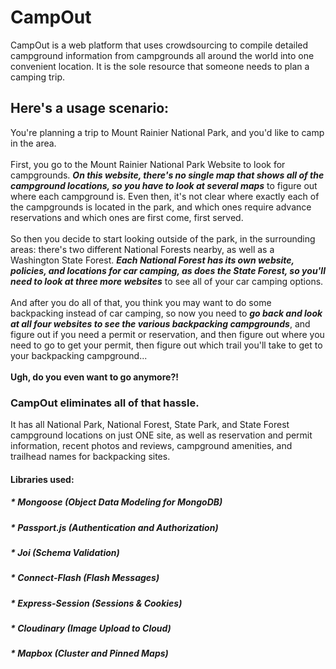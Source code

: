 # CampOut
CampOut is a web platform that uses crowdsourcing to compile detailed campground information from campgrounds all around the world into one convenient location. It is the sole resource that someone needs to plan a camping trip.


## Here's a usage scenario:

You're planning a trip to Mount Rainier National Park, and you'd like to camp in the area.\
\
First, you go to the Mount Rainier National Park Website to look for campgrounds. _**On this website, there's no single map that shows all of the campground locations, so you have to look at several maps**_ to figure out where each campground is. Even then, it's not clear where exactly each of the campgrounds is located in the park, and which ones require advance reservations and which ones are first come, first served.\
\
So then you decide to start looking outside of the park, in the surrounding areas: there's two different National Forests nearby, as well as a Washington State Forest. _**Each National Forest has its own website, policies, and locations for car camping, as does the State Forest, so you'll need to look at three more websites**_ to see all of your car camping options.\
\
And after you do all of that, you think you may want to do some backpacking instead of car camping, so now you need to _**go back and look at all four websites to see the various backpacking campgrounds**_, and figure out if you need a permit or reservation, and then figure out where you need to go to get your permit, then figure out which trail you'll take to get to your backpacking campground...\
\
**Ugh, do you even want to go anymore?!**

### CampOut eliminates all of that hassle.

It has all National Park, National Forest, State Park, and State Forest campground locations on just ONE site, as well as reservation and permit information, recent photos and reviews, campground amenities, and trailhead names for backpacking sites. 
 
#### Libraries used:
##### * Mongoose (Object Data Modeling for MongoDB)
##### * Passport.js (Authentication and Authorization)
##### * Joi (Schema Validation)
##### * Connect-Flash (Flash Messages)
##### * Express-Session (Sessions & Cookies)
##### * Cloudinary (Image Upload to Cloud)
##### * Mapbox (Cluster and Pinned Maps)
